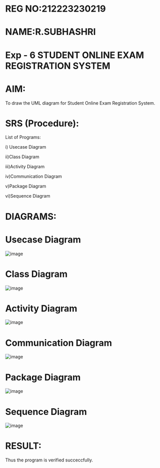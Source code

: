 # REG NO:212223230219
# NAME:R.SUBHASHRI
# Exp - 6 STUDENT ONLINE EXAM REGISTRATION SYSTEM

# AIM:

To draw the UML diagram for Student Online Exam Registration System.

# SRS (Procedure):

List of Programs:

i) Usecase Diagram




ii)Class Diagram



iii)Activity Diagram

iv)Communication Diagram

v)Package Diagram

vi)Sequence Diagram


# DIAGRAMS:

# Usecase Diagram


![image](https://github.com/user-attachments/assets/405c596d-92a3-4d1d-8cfb-f7f31c46c10d)



# Class Diagram

![image](https://github.com/user-attachments/assets/feb4fbe9-3efd-4cd2-83a3-a80a6dbcbd97)


# Activity Diagram


![image](https://github.com/user-attachments/assets/95ab5d7f-942a-4ffb-960b-339596510991)


# Communication Diagram


![image](https://github.com/user-attachments/assets/34a4cc01-64c4-4ffa-84c2-94c9d55f5e70)


# Package Diagram

![image](https://github.com/user-attachments/assets/6ec4d9b4-0003-4069-8667-43963a85d453)



# Sequence Diagram

![image](https://github.com/user-attachments/assets/15191b1b-9438-4682-bd23-4bcf4ff54ea3)


# RESULT:



Thus the program is verified succeccfully.
